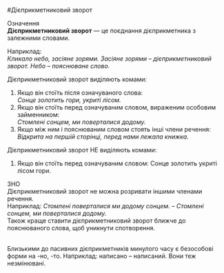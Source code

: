 #Дiєприкметниковий зворот

<div class="eoz-wrap">
<span class="eoz">Означення</span>
<div class="eoz-text">
<strong>Дiєприкметниковий зворот</strong> — це поєднання дiєприкметника з залежними словами.
</div>
</div>

Наприклад:<br>
<i>Кликало небо, засiяне зорями.
Засiяне зорями – дiєприкметниковий зворот.
Небо – пояснюване слово.</i>


Дiєприкметниковий зворот видiляють комами:
<ol> 
<li>Якщо вiн стоїть пiсля означуваного слова:<br>
<i>Сонце золотить гори, укритi лiсом.</i></li>
<li> Якщо вiн стоїть перед означуваним словом, вираженим особовим займенником:<br>
<i>Стомленi сонцем, ми поверталися додому.</i></li>
<li> Якщо мiж ним i пояснюваним словом стоять iншi члени речення:<br>
<i>Вiдкрита на першiй сторiнцi, перед нами лежала книжка.</i></li>
</ol>


Дiєприкметниковий зворот <span class="p1">НЕ</span> видiляють комами:


<ol> 
<li> Якщо вiн стоїть перед означуваним словом: Сонце золотить укритi лiсом гори.</li>
</ol>


<div class="add-wrap">
<span class="add">ЗНО</span>
<div class="add-text">
Дiєприкметниковий зворот не можна розривати iншими членами речення.<br>
Наприклад:
<i>Стомленi поверталися ми додому сонцем. – Стомленi сонцем, ми поверталися додому.</i><br>
Також краще ставити дiєприкметниковий зворот ближче до пояснюваного слова, щоб уникнути спотворення.
</div>
<br>

Близькими до пасивних дiєприкметникiв минулого часу є безособовi форми на <span class="p1">-но, -то</span>. Наприклад: написано – написаний. Вони теж незмiнюванi.